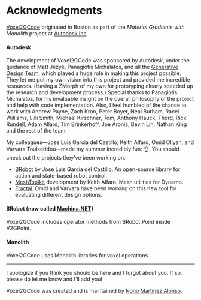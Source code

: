 # Acknowledgments

[Voxel2GCode](http://github.com/nonoesp/Voxel2GCode) originated in Boston as part of the *Material Gradients with Monolith* project at [Autodesk Inc](http://autodesk.com).

#### Autodesk

The development of Voxel2GCode was sponsored by Autodesk, under the guidance of Matt Jezyk, Panagiotis Michalatos, and all the [Generative Design Team](http://www.autodesk.com/solutions/generative-design), which played a huge role in making this project possible. They let me put my own vision into this project and provided me incredible resources. (Having a ZMorph of my own for prototyping clearly speeded up the research and development process.) Special thanks to Panagiotis Michalatos, for his invaluable insight on the overall philosophy of the project and help with code implementation. Also, I feel humbled of the chance to work with Andrew Payne, Zach Kron, Peter Boyer, Neal Burham, Racel Williams, Lilli Smith, Michael Kirschner, Tom, Anthony Hauck, Thord, Rick Rundell, Adam Allard, Tim Brinkerhoff, Joe Aronis, Bevin Lin, Nathan King and the rest of the team.

My colleagues—Jose Luis Garcia del Castillo, Keith Alfaro, Omid Oliyan, and Varvara Toulkeridou—made my summer incredibly fun: 👌. You should check out the projects they’ve been working on.

* [BRobot](https://github.com/garciadelcastillo/BRobot) by Jose Luis García del Castillo. An open-source library for action and state-based robot control.
* [MeshToolkit](http://dynamobim.org/meshtoolkit-1-1-0-release/) development by Keith Alfaro. Mesh utilities for Dynamo.
* [Fractal](https://home.fractal.live). Omid and Varvara have been working on this new tool for evaluating different design options.

#### BRobot (now called [Machina.NET](http://github.com/robotexmachina/machina.net))

Voxel2GCode includes operator methods from BRobot.Point inside V2GPoint.

#### Monolith

Voxel2GCode uses Monolith libraries for voxel operations.

***

I apologize if you think you should be here and I forgot about you. If so, please do let me know and I’ll add you!

Voxel2GCode was created and is maintained by [Nono Martínez Alonso](http://nono.ma).
